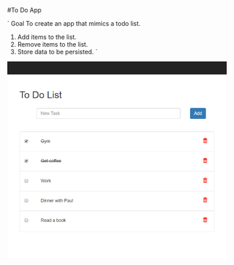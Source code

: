 #To Do App

`
Goal
To create an app that mimics a todo list.

1. Add items to the list.
2. Remove items to the list.
3. Store data to be persisted.
`

![alt text](toDolist_1.png "Fig 1")

